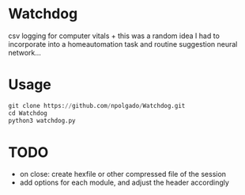 # Watchdog
 csv logging for computer vitals +
 this was a random idea I had to incorporate into a homeautomation task and routine suggestion neural network... 

# Usage
```python
git clone https://github.com/npolgado/Watchdog.git
cd Watchdog
python3 watchdog.py
```

# TODO
- on close: create hexfile or other compressed file of the session
- add options for each module, and adjust the header accordingly